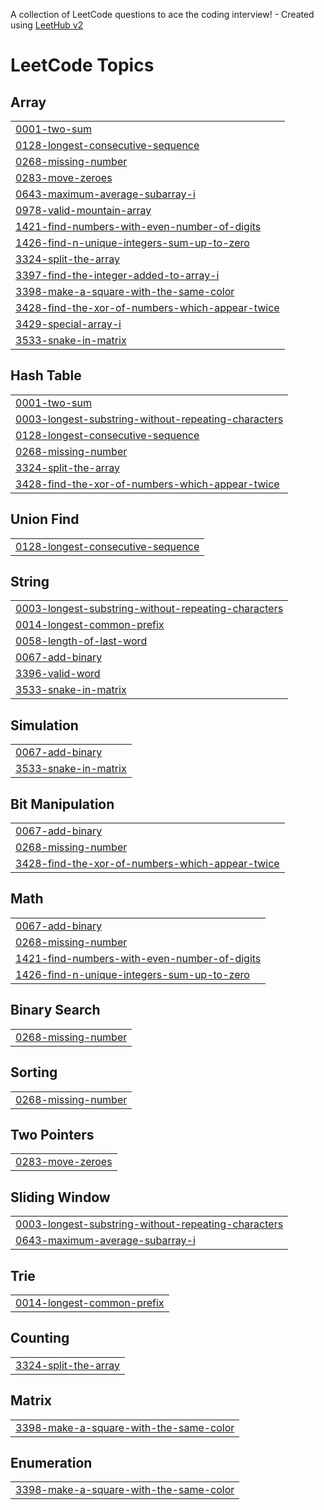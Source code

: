A collection of LeetCode questions to ace the coding interview! - Created using [LeetHub v2](https://github.com/arunbhardwaj/LeetHub-2.0)
<!---LeetCode Topics Start-->
# LeetCode Topics
## Array
|  |
| ------- |
| [0001-two-sum](https://github.com/rishie81311518/Leetcode/tree/master/0001-two-sum) |
| [0128-longest-consecutive-sequence](https://github.com/rishie81311518/Leetcode/tree/master/0128-longest-consecutive-sequence) |
| [0268-missing-number](https://github.com/rishie81311518/Leetcode/tree/master/0268-missing-number) |
| [0283-move-zeroes](https://github.com/rishie81311518/Leetcode/tree/master/0283-move-zeroes) |
| [0643-maximum-average-subarray-i](https://github.com/rishie81311518/Leetcode/tree/master/0643-maximum-average-subarray-i) |
| [0978-valid-mountain-array](https://github.com/rishie81311518/Leetcode/tree/master/0978-valid-mountain-array) |
| [1421-find-numbers-with-even-number-of-digits](https://github.com/rishie81311518/Leetcode/tree/master/1421-find-numbers-with-even-number-of-digits) |
| [1426-find-n-unique-integers-sum-up-to-zero](https://github.com/rishie81311518/Leetcode/tree/master/1426-find-n-unique-integers-sum-up-to-zero) |
| [3324-split-the-array](https://github.com/rishie81311518/Leetcode/tree/master/3324-split-the-array) |
| [3397-find-the-integer-added-to-array-i](https://github.com/rishie81311518/Leetcode/tree/master/3397-find-the-integer-added-to-array-i) |
| [3398-make-a-square-with-the-same-color](https://github.com/rishie81311518/Leetcode/tree/master/3398-make-a-square-with-the-same-color) |
| [3428-find-the-xor-of-numbers-which-appear-twice](https://github.com/rishie81311518/Leetcode/tree/master/3428-find-the-xor-of-numbers-which-appear-twice) |
| [3429-special-array-i](https://github.com/rishie81311518/Leetcode/tree/master/3429-special-array-i) |
| [3533-snake-in-matrix](https://github.com/rishie81311518/Leetcode/tree/master/3533-snake-in-matrix) |
## Hash Table
|  |
| ------- |
| [0001-two-sum](https://github.com/rishie81311518/Leetcode/tree/master/0001-two-sum) |
| [0003-longest-substring-without-repeating-characters](https://github.com/rishie81311518/Leetcode/tree/master/0003-longest-substring-without-repeating-characters) |
| [0128-longest-consecutive-sequence](https://github.com/rishie81311518/Leetcode/tree/master/0128-longest-consecutive-sequence) |
| [0268-missing-number](https://github.com/rishie81311518/Leetcode/tree/master/0268-missing-number) |
| [3324-split-the-array](https://github.com/rishie81311518/Leetcode/tree/master/3324-split-the-array) |
| [3428-find-the-xor-of-numbers-which-appear-twice](https://github.com/rishie81311518/Leetcode/tree/master/3428-find-the-xor-of-numbers-which-appear-twice) |
## Union Find
|  |
| ------- |
| [0128-longest-consecutive-sequence](https://github.com/rishie81311518/Leetcode/tree/master/0128-longest-consecutive-sequence) |
## String
|  |
| ------- |
| [0003-longest-substring-without-repeating-characters](https://github.com/rishie81311518/Leetcode/tree/master/0003-longest-substring-without-repeating-characters) |
| [0014-longest-common-prefix](https://github.com/rishie81311518/Leetcode/tree/master/0014-longest-common-prefix) |
| [0058-length-of-last-word](https://github.com/rishie81311518/Leetcode/tree/master/0058-length-of-last-word) |
| [0067-add-binary](https://github.com/rishie81311518/Leetcode/tree/master/0067-add-binary) |
| [3396-valid-word](https://github.com/rishie81311518/Leetcode/tree/master/3396-valid-word) |
| [3533-snake-in-matrix](https://github.com/rishie81311518/Leetcode/tree/master/3533-snake-in-matrix) |
## Simulation
|  |
| ------- |
| [0067-add-binary](https://github.com/rishie81311518/Leetcode/tree/master/0067-add-binary) |
| [3533-snake-in-matrix](https://github.com/rishie81311518/Leetcode/tree/master/3533-snake-in-matrix) |
## Bit Manipulation
|  |
| ------- |
| [0067-add-binary](https://github.com/rishie81311518/Leetcode/tree/master/0067-add-binary) |
| [0268-missing-number](https://github.com/rishie81311518/Leetcode/tree/master/0268-missing-number) |
| [3428-find-the-xor-of-numbers-which-appear-twice](https://github.com/rishie81311518/Leetcode/tree/master/3428-find-the-xor-of-numbers-which-appear-twice) |
## Math
|  |
| ------- |
| [0067-add-binary](https://github.com/rishie81311518/Leetcode/tree/master/0067-add-binary) |
| [0268-missing-number](https://github.com/rishie81311518/Leetcode/tree/master/0268-missing-number) |
| [1421-find-numbers-with-even-number-of-digits](https://github.com/rishie81311518/Leetcode/tree/master/1421-find-numbers-with-even-number-of-digits) |
| [1426-find-n-unique-integers-sum-up-to-zero](https://github.com/rishie81311518/Leetcode/tree/master/1426-find-n-unique-integers-sum-up-to-zero) |
## Binary Search
|  |
| ------- |
| [0268-missing-number](https://github.com/rishie81311518/Leetcode/tree/master/0268-missing-number) |
## Sorting
|  |
| ------- |
| [0268-missing-number](https://github.com/rishie81311518/Leetcode/tree/master/0268-missing-number) |
## Two Pointers
|  |
| ------- |
| [0283-move-zeroes](https://github.com/rishie81311518/Leetcode/tree/master/0283-move-zeroes) |
## Sliding Window
|  |
| ------- |
| [0003-longest-substring-without-repeating-characters](https://github.com/rishie81311518/Leetcode/tree/master/0003-longest-substring-without-repeating-characters) |
| [0643-maximum-average-subarray-i](https://github.com/rishie81311518/Leetcode/tree/master/0643-maximum-average-subarray-i) |
## Trie
|  |
| ------- |
| [0014-longest-common-prefix](https://github.com/rishie81311518/Leetcode/tree/master/0014-longest-common-prefix) |
## Counting
|  |
| ------- |
| [3324-split-the-array](https://github.com/rishie81311518/Leetcode/tree/master/3324-split-the-array) |
## Matrix
|  |
| ------- |
| [3398-make-a-square-with-the-same-color](https://github.com/rishie81311518/Leetcode/tree/master/3398-make-a-square-with-the-same-color) |
## Enumeration
|  |
| ------- |
| [3398-make-a-square-with-the-same-color](https://github.com/rishie81311518/Leetcode/tree/master/3398-make-a-square-with-the-same-color) |
<!---LeetCode Topics End-->